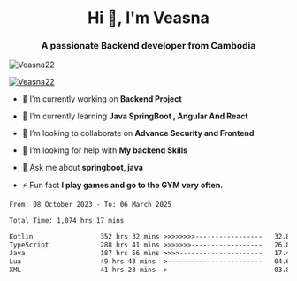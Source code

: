 <h1 align="center">Hi 👋, I'm Veasna</h1>
<h3 align="center">A passionate Backend developer from Cambodia</h3>

<p align="left"> <img src="https://komarev.com/ghpvc/?username=Veasna22&label=Profile%20views&color=0e75b6&style=flat" alt="Veasna22" /> </p>

<p align="left"> <a href="https://github.com/ryo-ma/github-profile-trophy"><img src="https://github-profile-trophy.vercel.app/?username=veasna22&theme=dracula" alt="Veasna22" /></a> </p>

- 🔭 I’m currently working on **Backend Project**

- 🌱 I’m currently learning **Java SpringBoot , Angular And React**

- 👯 I’m looking to collaborate on **Advance Security and Frontend**

- 🤝 I’m looking for help with **My backend Skills**

- 💬 Ask me about **springboot, java**

- ⚡ Fun fact **I play games and go to the GYM very often.**

<!--START_SECTION:waka-->

```txt
From: 08 October 2023 - To: 06 March 2025

Total Time: 1,074 hrs 17 mins

Kotlin                 352 hrs 32 mins >>>>>>>>-----------------   32.82 %
TypeScript             288 hrs 41 mins >>>>>>>------------------   26.87 %
Java                   187 hrs 56 mins >>>>---------------------   17.49 %
Lua                    49 hrs 43 mins  >------------------------   04.63 %
XML                    41 hrs 23 mins  >------------------------   03.85 %
```

<!--END_SECTION:waka-->
